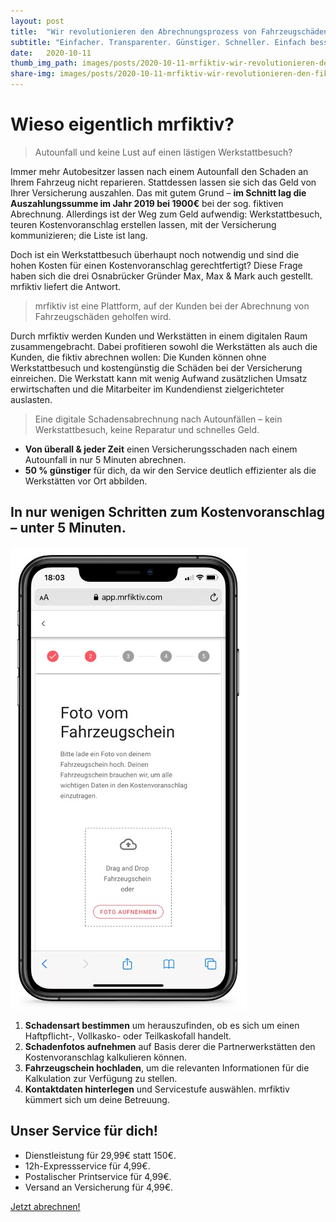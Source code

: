 ```yaml
---
layout: post
title:  "Wir revolutionieren den Abrechnungsprozess von Fahrzeugschäden mit Ihrer Versicherung."
subtitle: "Einfacher. Transparenter. Günstiger. Schneller. Einfach besser."
date:   2020-10-11
thumb_img_path: images/posts/2020-10-11-mrfiktiv-wir-revolutionieren-den-fiktiven-abrechnugnsprozess/michael-jin-mCj7atG0nEc-unsplash_thumb.jpg
share-img: images/posts/2020-10-11-mrfiktiv-wir-revolutionieren-den-fiktiven-abrechnugnsprozess/michael-jin-mCj7atG0nEc-unsplash_thumb.jpg
---
```


# Wieso eigentlich mrfiktiv?

> Autounfall und keine Lust auf einen lästigen Werkstattbesuch?

Immer mehr Autobesitzer lassen nach einem Autounfall den Schaden an Ihrem Fahrzeug nicht reparieren. Stattdessen lassen sie sich das Geld von Ihrer Versicherung auszahlen. Das mit gutem Grund – **im Schnitt lag die Auszahlungssumme im Jahr 2019 bei 1900€** bei der sog. fiktiven Abrechnung. Allerdings ist der Weg zum Geld aufwendig: Werkstattbesuch, teuren Kostenvoranschlag erstellen lassen, mit der Versicherung kommunizieren; die Liste ist lang.

Doch ist ein Werkstattbesuch überhaupt noch notwendig und sind die hohen Kosten für einen Kostenvoranschlag gerechtfertigt? Diese Frage haben sich die drei Osnabrücker Gründer Max, Max & Mark auch gestellt. mrfiktiv liefert die Antwort.

> mrfiktiv ist eine Plattform, auf der Kunden bei der Abrechnung von Fahrzeugschäden geholfen wird.

Durch mrfiktiv werden Kunden und Werkstätten in einem digitalen Raum zusammengebracht. Dabei profitieren sowohl die Werkstätten als auch die Kunden, die fiktiv abrechnen wollen: Die Kunden können ohne Werkstattbesuch und kostengünstig die Schäden bei der Versicherung einreichen. Die Werkstatt kann mit wenig Aufwand zusätzlichen Umsatz erwirtschaften und die Mitarbeiter im Kundendienst zielgerichteter auslasten.

> Eine digitale Schadensabrechnung nach Autounfällen – kein Werkstattbesuch, keine Reparatur und schnelles Geld.

- **Von überall & jeder Zeit** einen Versicherungsschaden nach einem Autounfall in nur 5 Minuten abrechnen.
- **50 % günstiger** für dich, da wir den Service deutlich effizienter als die Werkstätten vor Ort abbilden.

## In nur wenigen Schritten zum Kostenvoranschlag – unter 5 Minuten.

![screenshot von mrfiktiv fahrzeugschein hochladen](/images/posts/2020-10-11-mrfiktiv-wir-revolutionieren-den-fiktiven-abrechnugnsprozess/screenshot_2.jpg)

1. **Schadensart bestimmen** um herauszufinden, ob es sich um einen Haftpflicht-, Vollkasko- oder Teilkaskofall handelt.
2. **Schadenfotos aufnehmen** auf Basis derer die Partnerwerkstätten den Kostenvoranschlag kalkulieren können.
3. **Fahrzeugschein hochladen**, um die relevanten Informationen für die Kalkulation zur Verfügung zu stellen.
4. **Kontaktdaten hinterlegen** und Servicestufe auswählen. mrfiktiv kümmert sich um deine Betreuung.

## Unser Service für dich!

- Dienstleistung für 29,99€ statt 150€.
- 12h-Expressservice für 4,99€.
- Postalischer Printservice für 4,99€.
- Versand an Versicherung für 4,99€.

[Jetzt abrechnen!](https://app.mrfiktiv.com/#/partner/mrfiktiv/contact)
